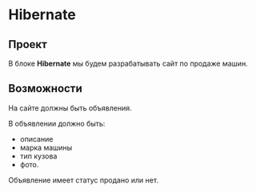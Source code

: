 # Hibernate

## Проект

В блоке __Hibernate__ мы будем разрабатывать сайт по продаже машин.

## Возможности

На сайте должны быть объявления. 

В объявлении должно быть: 

- описание
- марка машины
- тип кузова
- фото.

Объявление имеет статус продано или нет.